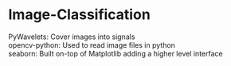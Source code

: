 # Image-Classification
PyWavelets: Cover images into signals <br />
opencv-python: Used to read image files in python <br />
seaborn: Built on-top of Matplotlib adding a higher level interface
